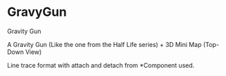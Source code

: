 # GravyGun
Gravity Gun


A Gravity Gun (Like the one from the Half Life series) + 3D Mini Map (Top-Down View)

Line trace format with attach and detach from *Component used.
